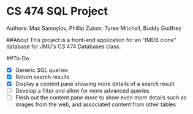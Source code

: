 # CS 474 SQL Project
Authors: Max Samoylov, Phillip Zubov, Tyree Mitchell, Buddy Godfrey

##About
This project is a front-end application for an "IMDB clone" database for JMU's CS 474 Databases class.

##To-Do

- [x] Generic SQL queries
- [x] Return search results
- [x] Display a content pane showing more details of a search result
- [ ] Develop a filter and allow for more advanced queries
- [ ] Flesh out the content pane more to show even more details such as images from the web, and associated content from other tables
